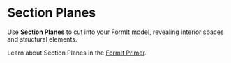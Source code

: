 # Section Planes

Use **Section Planes** to cut into your FormIt model, revealing interior spaces and structural elements.

Learn about Section Planes in the [FormIt Primer](../formit-primer/part-i/section\_planes.md).
